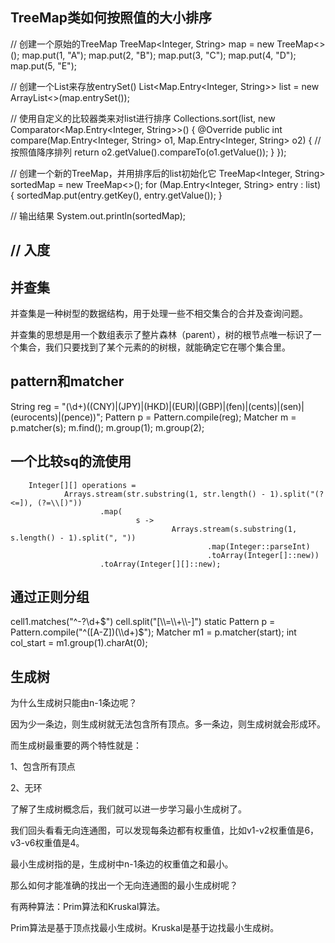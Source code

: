 ## TreeMap类如何按照值的大小排序
// 创建一个原始的TreeMap
TreeMap<Integer, String> map = new TreeMap<>();
map.put(1, "A");
map.put(2, "B");
map.put(3, "C");
map.put(4, "D");
map.put(5, "E");

// 创建一个List来存放entrySet()
List<Map.Entry<Integer, String>> list = new ArrayList<>(map.entrySet());

// 使用自定义的比较器类来对list进行排序
Collections.sort(list, new Comparator<Map.Entry<Integer, String>>() {
    @Override
    public int compare(Map.Entry<Integer, String> o1,
                       Map.Entry<Integer, String> o2) {
        // 按照值降序排列
        return o2.getValue().compareTo(o1.getValue());
    }
});

// 创建一个新的TreeMap，并用排序后的list初始化它
TreeMap<Integer, String> sortedMap = new TreeMap<>();
for (Map.Entry<Integer, String> entry : list) {
    sortedMap.put(entry.getKey(), entry.getValue());
}

// 输出结果
System.out.println(sortedMap);

## // 入度


## 并查集
并查集是一种树型的数据结构，用于处理一些不相交集合的合并及查询问题。

并查集的思想是用一个数组表示了整片森林（parent），树的根节点唯一标识了一个集合，我们只要找到了某个元素的的树根，就能确定它在哪个集合里。

## pattern和matcher
String reg = "(\\d+)((CNY)|(JPY)|(HKD)|(EUR)|(GBP)|(fen)|(cents)|(sen)|(eurocents)|(pence))";
Pattern p = Pattern.compile(reg);
Matcher m = p.matcher(s);
m.find();
m.group(1);
m.group(2);

## 一个比较sq的流使用
        Integer[][] operations =
                Arrays.stream(str.substring(1, str.length() - 1).split("(?<=]), (?=\\[)"))
                        .map(
                                s ->
                                        Arrays.stream(s.substring(1, s.length() - 1).split(", "))
                                                .map(Integer::parseInt)
                                                .toArray(Integer[]::new))
                        .toArray(Integer[][]::new);

## 通过正则分组
cell1.matches("^-?\\d+$")
cell.split("[\\=\\+\\-]")
static Pattern p = Pattern.compile("^([A-Z])(\\d+)$");
Matcher m1 = p.matcher(start);
int col_start = m1.group(1).charAt(0);

## 生成树
为什么生成树只能由n-1条边呢？

因为少一条边，则生成树就无法包含所有顶点。多一条边，则生成树就会形成环。

而生成树最重要的两个特性就是：

1、包含所有顶点

2、无环

了解了生成树概念后，我们就可以进一步学习最小生成树了。

我们回头看看无向连通图，可以发现每条边都有权重值，比如v1-v2权重值是6，v3-v6权重值是4。

最小生成树指的是，生成树中n-1条边的权重值之和最小。

那么如何才能准确的找出一个无向连通图的最小生成树呢？

有两种算法：Prim算法和Kruskal算法。

Prim算法是基于顶点找最小生成树。Kruskal是基于边找最小生成树。